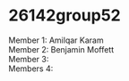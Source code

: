 
# 26142group52

Member 1: Amilqar Karam<br/>
Member 2: Benjamin Moffett<br/>
Member 3: <br/>
Members 4: <br/>
